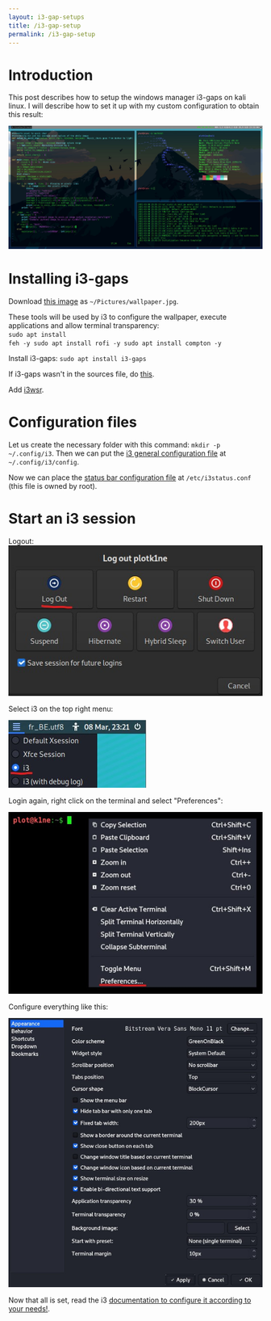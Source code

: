 ```yaml
---
layout: i3-gap-setups
title: /i3-gap-setup
permalink: /i3-gap-setup
---
```


<h1>Introduction</h1>

<p>This post describes how to setup the windows manager i3-gaps on kali linux. I will describe how to set it up with my custom configuration to obtain this result:

<img src="/i3-gap-setup/result.jpg" alt="configuration result" width="1200" height="auto"></p>

<h1>Installing i3-gaps</h1>

<p>Download <a href="https://raw.githubusercontent.com/Plotkine/kali-config/main/wallpaper.jpg" target="_blank" rel="noopener noreferrer">this image</a> as <code>~/Pictures/wallpaper.jpg</code>.

These tools will be used by i3 to configure the wallpaper, execute applications and allow terminal transparency:
<br><code>sudo apt install feh -y
sudo apt install rofi -y
sudo apt install compton -y</code>

Install i3-gaps:
<code>sudo apt install i3-gaps</code>

If i3-gaps wasn't in the sources file, do <a href="https://launchpad.net/~kgilmer/+archive/ubuntu/speed-ricer" target="_blank" rel="noopener noreferrer">this</a>.

Add <a href="https://github.com/roosta/i3wsr" target="_blank" rel="noopener noreferrer">i3wsr</a>.</p>

<h1>Configuration files</h1>

<p>Let us create the necessary folder with this command: <code>mkdir -p ~/.config/i3</code>. Then we can put the <a href="https://github.com/Plotkine/kali-config/blob/main/i3_config" target="_blank" rel="noopener noreferrer">i3 general configuration file</a> at <code>~/.config/i3/config</code>.</p>

<p>Now we can place the <a href="https://github.com/Plotkine/kali-config/blob/main/i3_i3status.conf" target="_blank" rel="noopener noreferrer">status bar configuration file</a> at <code>/etc/i3status.conf</code> (this file is owned by root).</p>

<h1>Start an i3 session</h1>

<p>Logout:
  
<img src="/i3-gap-setup/logout.jpg" alt="logout">

Select i3 on the top right menu:

<img src="/i3-gap-setup/select_i3.jpg" alt="select i3">

Login again, right click on the terminal and select "Preferences":

<img src="/i3-gap-setup/preferences.jpg" alt="select preferences">

Configure everything like this:

<img src="/i3-gap-setup/settings.jpg" alt="configure preferences"></p>

<p>Now that all is set, read the i3 <a href="https://i3wm.org/docs/userguide.html" target="_blank" rel="noopener noreferrer">documentation to configure it according to your needs!</a>.</p>
